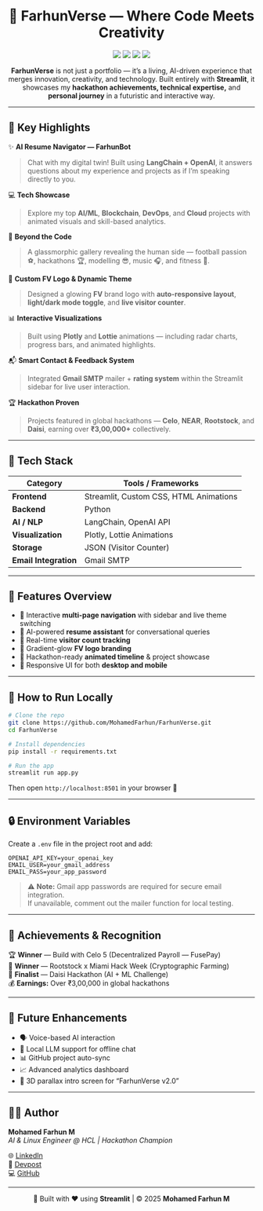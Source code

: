 <!-- 🌌 FARHUNVERSE — README.md -->

<h1 align="center">🌌 FarhunVerse — Where Code Meets Creativity</h1>

<p align="center">
  <img src="https://img.shields.io/badge/Built%20With-Streamlit-blue?style=for-the-badge" />
  <img src="https://img.shields.io/badge/Powered%20By-LangChain%20%26%20OpenAI-00c6ff?style=for-the-badge" />
  <img src="https://img.shields.io/badge/Status-Active-brightgreen?style=for-the-badge" />
  <img src="https://img.shields.io/github/license/MohamedFarhun/FarhunVerse?style=for-the-badge" />
</p>

<p align="center">
  <b>FarhunVerse</b> is not just a portfolio — it’s a living, AI-driven experience that merges innovation, creativity, and technology.  
  Built entirely with <b>Streamlit</b>, it showcases my <b>hackathon achievements, technical expertise,</b> and <b>personal journey</b> in a futuristic and interactive way.
</p>

---

## 🚀 Key Highlights

✨ **AI Resume Navigator — FarhunBot**  
> Chat with my digital twin! Built using **LangChain + OpenAI**, it answers questions about my experience and projects as if I’m speaking directly to you.

💻 **Tech Showcase**  
> Explore my top **AI/ML**, **Blockchain**, **DevOps**, and **Cloud** projects with animated visuals and skill-based analytics.

🌟 **Beyond the Code**  
> A glassmorphic gallery revealing the human side — football passion ⚽, hackathons 🏆, modelling 😎, music 🎧, and fitness 💪.

🎨 **Custom FV Logo & Dynamic Theme**  
> Designed a glowing **FV** brand logo with **auto-responsive layout**, **light/dark mode toggle**, and **live visitor counter**.

📊 **Interactive Visualizations**  
> Built using **Plotly** and **Lottie** animations — including radar charts, progress bars, and animated highlights.

📬 **Smart Contact & Feedback System**  
> Integrated **Gmail SMTP** mailer + **rating system** within the Streamlit sidebar for live user interaction.

🏆 **Hackathon Proven**  
> Projects featured in global hackathons — **Celo**, **NEAR**, **Rootstock**, and **Daisi**, earning over **₹3,00,000+** collectively.

---

## 🧠 Tech Stack

| Category | Tools / Frameworks |
|-----------|--------------------|
| **Frontend** | Streamlit, Custom CSS, HTML Animations |
| **Backend** | Python |
| **AI / NLP** | LangChain, OpenAI API |
| **Visualization** | Plotly, Lottie Animations |
| **Storage** | JSON (Visitor Counter) |
| **Email Integration** | Gmail SMTP |

---

## 🧩 Features Overview

- 🔹 Interactive **multi-page navigation** with sidebar and live theme switching  
- 🔹 AI-powered **resume assistant** for conversational queries  
- 🔹 Real-time **visitor count tracking**  
- 🔹 Gradient-glow **FV logo branding**  
- 🔹 Hackathon-ready **animated timeline** & project showcase  
- 🔹 Responsive UI for both **desktop and mobile**

---

## 🧭 How to Run Locally

```bash
# Clone the repo
git clone https://github.com/MohamedFarhun/FarhunVerse.git
cd FarhunVerse

# Install dependencies
pip install -r requirements.txt

# Run the app
streamlit run app.py
```

Then open `http://localhost:8501` in your browser 🚀

---

## 🔒 Environment Variables

Create a `.env` file in the project root and add:

```
OPENAI_API_KEY=your_openai_key
EMAIL_USER=your_gmail_address
EMAIL_PASS=your_app_password
```

> ⚠️ **Note:** Gmail app passwords are required for secure email integration.  
> If unavailable, comment out the mailer function for local testing.

---

## 🌟 Achievements & Recognition

🏆 **Winner** — Build with Celo 5 (Decentralized Payroll — FusePay)  
🥇 **Winner** — Rootstock x Miami Hack Week (Cryptographic Farming)  
🎯 **Finalist** — Daisi Hackathon (AI + ML Challenge)  
💰 **Earnings:** Over ₹3,00,000 in global hackathons  

---

## 🧠 Future Enhancements

- 🗣️ Voice-based AI interaction  
- 🔐 Local LLM support for offline chat  
- 📊 GitHub project auto-sync  
- 📈 Advanced analytics dashboard  
- 🎨 3D parallax intro screen for “FarhunVerse v2.0”

---

## 👨‍💻 Author

**Mohamed Farhun M**  
_AI & Linux Engineer @ HCL | Hackathon Champion_  

🌐 [LinkedIn](https://www.linkedin.com/in/mohamedfarhun/)  
💼 [Devpost](https://devpost.com/mohamedfarhun-it20)  
💻 [GitHub](https://github.com/MohamedFarhun)

---

<p align="center">
  🚀 Built with ❤️ using <b>Streamlit</b> | © 2025 <b>Mohamed Farhun M</b>
</p>
